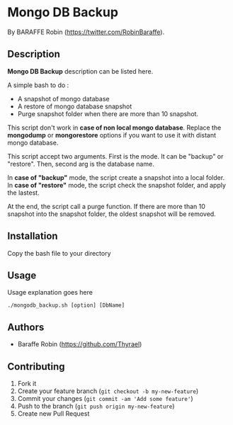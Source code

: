 # Mongo DB Backup

By BARAFFE Robin (https://twitter.com/RobinBaraffe).

## Description
**Mongo DB Backup** description can be listed here.

A simple bash to do :
*  A snapshot of mongo database
*  A restore of mongo database snapshot
*  Purge snapshot folder when there are more than 10 snapshot.


This script don't work in **case of non local mongo database**. Replace the **mongodump** or **mongorestore** options if you want to use it
with distant mongo database.
  
This script accept two arguments.
First is the mode. It can be "backup" or "restore".
Then, second arg is the database name.

In **case of "backup"** mode, the script create a snapshot into a local folder.
In **case of "restore"** mode, the script check the snapshot folder, and apply the lastest.

At the end, the script call a purge function. If there are more than 10 snapshot into the snapshot folder, the oldest snapshot will be removed.


## Installation

Copy the bash file to your directory

## Usage

Usage explanation goes here

```
./mongodb_backup.sh [option] [DbName]
```


## Authors

* Baraffe Robin (https://github.com/Thyrael)

## Contributing

1. Fork it
2. Create your feature branch (`git checkout -b my-new-feature`)
3. Commit your changes (`git commit -am 'Add some feature'`)
4. Push to the branch (`git push origin my-new-feature`)
5. Create new Pull Request




    
